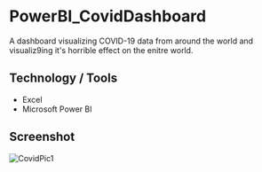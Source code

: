 # PowerBI_CovidDashboard

A dashboard visualizing COVID-19 data from around the world and visualiz9ing it's horrible effect on the enitre world.

## Technology / Tools
- Excel
- Microsoft Power BI

## Screenshot

![CovidPic1](https://github.com/GerardRosario/PowerBI_CovidDashboard/assets/55461102/65484b5c-ff88-47fd-a3bc-0be02bb2b78b)


